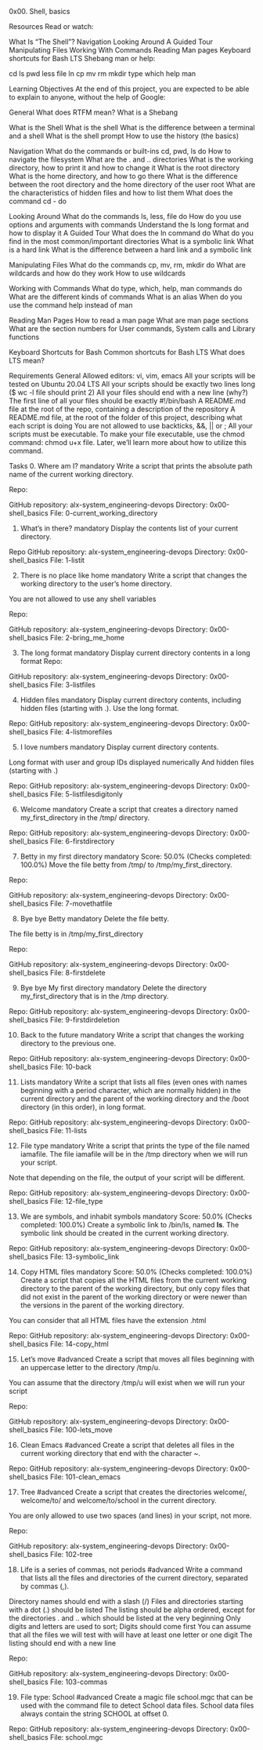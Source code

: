 0x00. Shell, basics

Resources
Read or watch:

What Is “The Shell”?
Navigation
Looking Around
A Guided Tour
Manipulating Files
Working With Commands
Reading Man pages
Keyboard shortcuts for Bash
LTS
Shebang
man or help:

cd
ls
pwd
less
file
ln
cp
mv
rm
mkdir
type
which
help
man


Learning Objectives
At the end of this project, you are expected to be able to explain to anyone, without the help of Google:

General
What does RTFM mean?
What is a Shebang


What is the Shell
What is the shell
What is the difference between a terminal and a shell
What is the shell prompt
How to use the history (the basics)


Navigation
What do the commands or built-ins cd, pwd, ls do
How to navigate the filesystem
What are the . and .. directories
What is the working directory, how to print it and how to change it
What is the root directory
What is the home directory, and how to go there
What is the difference between the root directory and the home directory of the user root
What are the characteristics of hidden files and how to list them
What does the command cd - do


Looking Around
What do the commands ls, less, file do
How do you use options and arguments with commands
Understand the ls long format and how to display it
A Guided Tour
What does the ln command do
What do you find in the most common/important directories
What is a symbolic link
What is a hard link
What is the difference between a hard link and a symbolic link


Manipulating Files
What do the commands cp, mv, rm, mkdir do
What are wildcards and how do they work
How to use wildcards


Working with Commands
What do type, which, help, man commands do
What are the different kinds of commands
What is an alias
When do you use the command help instead of man


Reading Man Pages
How to read a man page
What are man page sections
What are the section numbers for User commands, System calls and Library functions


Keyboard Shortcuts for Bash
Common shortcuts for Bash
LTS
What does LTS mean?

Requirements
General
Allowed editors: vi, vim, emacs
All your scripts will be tested on Ubuntu 20.04 LTS
All your scripts should be exactly two lines long ($ wc -l file should print 2)
All your files should end with a new line (why?)
The first line of all your files should be exactly #!/bin/bash
A README.md file at the root of the repo, containing a description of the repository
A README.md file, at the root of the folder of this project, describing what each script is doing
You are not allowed to use backticks, &&, || or ;
All your scripts must be executable. To make your file executable, use the chmod command: chmod u+x file. Later, we’ll learn more about how to utilize this command.

Tasks
0. Where am I?
mandatory
Write a script that prints the absolute path name of the current working directory.

Repo:

GitHub repository: alx-system_engineering-devops
Directory: 0x00-shell_basics
File: 0-current_working_directory

1. What’s in there?
mandatory
Display the contents list of your current directory.

Repo
GitHub repository: alx-system_engineering-devops
Directory: 0x00-shell_basics
File: 1-listit

2. There is no place like home
mandatory
Write a script that changes the working directory to the user’s home directory.

You are not allowed to use any shell variables

Repo:

GitHub repository: alx-system_engineering-devops
Directory: 0x00-shell_basics
File: 2-bring_me_home

3. The long format
mandatory
Display current directory contents in a long format
Repo:

GitHub repository: alx-system_engineering-devops
Directory: 0x00-shell_basics
File: 3-listfiles

4. Hidden files
mandatory
Display current directory contents, including hidden files (starting with .). Use the long format.

Repo:
GitHub repository: alx-system_engineering-devops
Directory: 0x00-shell_basics
File: 4-listmorefiles

5. I love numbers
mandatory
Display current directory contents.

Long format
with user and group IDs displayed numerically
And hidden files (starting with .)

Repo:
GitHub repository: alx-system_engineering-devops
Directory: 0x00-shell_basics
File: 5-listfilesdigitonly

6. Welcome
mandatory
Create a script that creates a directory named my_first_directory in the /tmp/ directory.

Repo:
GitHub repository: alx-system_engineering-devops
Directory: 0x00-shell_basics
File: 6-firstdirectory

7. Betty in my first directory
mandatory
Score: 50.0% (Checks completed: 100.0%)
Move the file betty from /tmp/ to /tmp/my_first_directory.

Repo:

GitHub repository: alx-system_engineering-devops
Directory: 0x00-shell_basics
File: 7-movethatfile

8. Bye bye Betty
mandatory
Delete the file betty.

The file betty is in /tmp/my_first_directory

Repo:

GitHub repository: alx-system_engineering-devops
Directory: 0x00-shell_basics
File: 8-firstdelete

9. Bye bye My first directory
mandatory
Delete the directory my_first_directory that is in the /tmp directory.

Repo:
GitHub repository: alx-system_engineering-devops
Directory: 0x00-shell_basics
File: 9-firstdirdeletion

10. Back to the future
mandatory
Write a script that changes the working directory to the previous one.

Repo:
GitHub repository: alx-system_engineering-devops
Directory: 0x00-shell_basics
File: 10-back

11. Lists
mandatory
Write a script that lists all files (even ones with names beginning with a period character, which are normally hidden) in the current directory and the parent of the working directory and the /boot directory (in this order), in long format.

Repo:
GitHub repository: alx-system_engineering-devops
Directory: 0x00-shell_basics
File: 11-lists

12. File type
mandatory
Write a script that prints the type of the file named iamafile. The file iamafile will be in the /tmp directory when we will run your script.

Note that depending on the file, the output of your script will be different.

Repo:
GitHub repository: alx-system_engineering-devops
Directory: 0x00-shell_basics
File: 12-file_type

13. We are symbols, and inhabit symbols
mandatory
Score: 50.0% (Checks completed: 100.0%)
Create a symbolic link to /bin/ls, named __ls__. The symbolic link should be created in the current working directory.

Repo:
GitHub repository: alx-system_engineering-devops
Directory: 0x00-shell_basics
File: 13-symbolic_link

14. Copy HTML files
mandatory
Score: 50.0% (Checks completed: 100.0%)
Create a script that copies all the HTML files from the current working directory to the parent of the working directory, but only copy files that did not exist in the parent of the working directory or were newer than the versions in the parent of the working directory.

You can consider that all HTML files have the extension .html

Repo:
GitHub repository: alx-system_engineering-devops
Directory: 0x00-shell_basics
File: 14-copy_html

15. Let’s move
#advanced
Create a script that moves all files beginning with an uppercase letter to the directory /tmp/u.

You can assume that the directory /tmp/u will exist when we will run your script

Repo:

GitHub repository: alx-system_engineering-devops
Directory: 0x00-shell_basics
File: 100-lets_move

16. Clean Emacs
#advanced
Create a script that deletes all files in the current working directory that end with the character ~.

Repo:
GitHub repository: alx-system_engineering-devops
Directory: 0x00-shell_basics
File: 101-clean_emacs

17. Tree
#advanced
Create a script that creates the directories welcome/, welcome/to/ and welcome/to/school in the current directory.

You are only allowed to use two spaces (and lines) in your script, not more.

Repo:

GitHub repository: alx-system_engineering-devops
Directory: 0x00-shell_basics
File: 102-tree

18. Life is a series of commas, not periods
#advanced
Write a command that lists all the files and directories of the current directory, separated by commas (,).

Directory names should end with a slash (/)
Files and directories starting with a dot (.) should be listed
The listing should be alpha ordered, except for the directories . and .. which should be listed at the very beginning
Only digits and letters are used to sort; Digits should come first
You can assume that all the files we will test with will have at least one letter or one digit
The listing should end with a new line

Repo:

GitHub repository: alx-system_engineering-devops
Directory: 0x00-shell_basics
File: 103-commas

19. File type: School
#advanced
Create a magic file school.mgc that can be used with the command file to detect School data files. School data files always contain the string SCHOOL at offset 0.

Repo:
GitHub repository: alx-system_engineering-devops
Directory: 0x00-shell_basics
File: school.mgc
